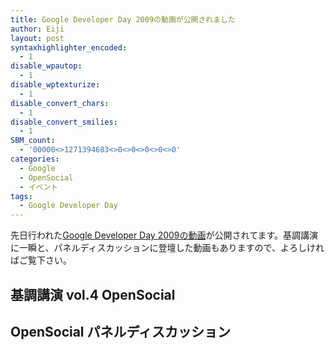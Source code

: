 ```yaml
---
title: Google Developer Day 2009の動画が公開されました
author: Eiji
layout: post
syntaxhighlighter_encoded:
  - 1
disable_wpautop:
  - 1
disable_wptexturize:
  - 1
disable_convert_chars:
  - 1
disable_convert_smilies:
  - 1
SBM_count:
  - '00000<>1271394683<>0<>0<>0<>0<>0'
categories:
  - Google
  - OpenSocial
  - イベント
tags:
  - Google Developer Day
---
```

先日行われた<a href="http://www.youtube.com/view_play_list?p=D9BEC0DBDB742F54" target="_blank">Google Developer Day 2009の動画</a>が公開されてます。基調講演に一瞬と、パネルディスカッションに登壇した動画もありますので、よろしければご覧下さい。

## 基調講演 vol.4 OpenSocial



## OpenSocial パネルディスカッション